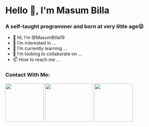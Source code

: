 # Hello 👋, I'm Masum Billa
### A self-taught programmer and born at very little age😜



- 👋 Hi, I’m @MasumBilla19
- 👀 I’m interested in ...
- 🌱 I’m currently learning ...
- 💞️ I’m looking to collaborate on ...
- 📫 How to reach me ...


### Contact With Me: 
<div>
  <a href="https://twitter.com/masum48845251"><img width="120px" height="120px" src="https://user-images.githubusercontent.com/87573200/149076719-dfd57390-3232-4e71-8e44-3f1374652a42.png" /></a>
  <a href="https://www.linkedin.com/in/masum-billa/"><img width="150px" height="120px" src="https://user-images.githubusercontent.com/87573200/149078665-08e266a5-c9e8-4df4-8006-a659b45afaf9.png" /></a>
<img width="120px" height="120px" src="https://user-images.githubusercontent.com/87573200/149080280-c5d0684a-c20a-4c28-b929-fd2ab10a3fa7.png" />


</div>

<!---
MasumBilla19/MasumBilla19 is a ✨ special ✨ repository because its `README.md` (this file) appears on your GitHub profile.
You can click the Preview link to take a look at your changes.![580b57fcd9996e24bc43c53e](https://user-images.githubusercontent.com/87573200/149076484-f5f63e71-7117-4fcd-988e-f16a939d2e71.png)

--->
